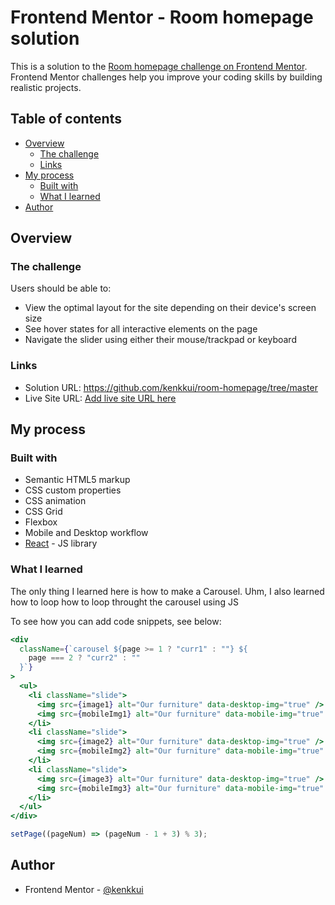 # Frontend Mentor - Room homepage solution

This is a solution to the [Room homepage challenge on Frontend Mentor](https://www.frontendmentor.io/challenges/room-homepage-BtdBY_ENq). Frontend Mentor challenges help you improve your coding skills by building realistic projects.

## Table of contents

- [Overview](#overview)
  - [The challenge](#the-challenge)
  - [Links](#links)
- [My process](#my-process)
  - [Built with](#built-with)
  - [What I learned](#what-i-learned)
- [Author](#author)

## Overview

### The challenge

Users should be able to:

- View the optimal layout for the site depending on their device's screen size
- See hover states for all interactive elements on the page
- Navigate the slider using either their mouse/trackpad or keyboard

### Links

- Solution URL: https://github.com/kenkkui/room-homepage/tree/master
- Live Site URL: [Add live site URL here](https://your-live-site-url.com)

## My process

### Built with

- Semantic HTML5 markup
- CSS custom properties
- CSS animation
- CSS Grid
- Flexbox
- Mobile and Desktop workflow
- [React](https://reactjs.org/) - JS library

### What I learned

The only thing I learned here is how to make a Carousel. Uhm, I also learned how to loop how to loop throught the carousel using JS

To see how you can add code snippets, see below:

```jsx
<div
  className={`carousel ${page >= 1 ? "curr1" : ""} ${
    page === 2 ? "curr2" : ""
  }`}
>
  <ul>
    <li className="slide">
      <img src={image1} alt="Our furniture" data-desktop-img="true" />
      <img src={mobileImg1} alt="Our furniture" data-mobile-img="true" />
    </li>
    <li className="slide">
      <img src={image2} alt="Our furniture" data-desktop-img="true" />
      <img src={mobileImg2} alt="Our furniture" data-mobile-img="true" />
    </li>
    <li className="slide">
      <img src={image3} alt="Our furniture" data-desktop-img="true" />
      <img src={mobileImg3} alt="Our furniture" data-mobile-img="true" />
    </li>
  </ul>
</div>
```

```js here is the looping
setPage((pageNum) => (pageNum - 1 + 3) % 3);
```

## Author

- Frontend Mentor - [@kenkkui](https://www.frontendmentor.io/profile/kenkkui)
